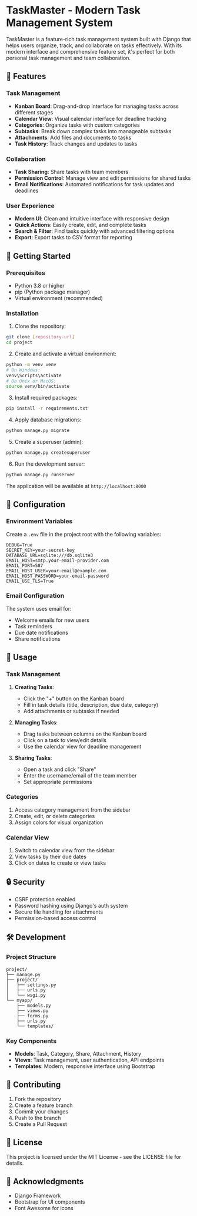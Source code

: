 # TaskMaster - Modern Task Management System

TaskMaster is a feature-rich task management system built with Django that helps users organize, track, and collaborate on tasks effectively. With its modern interface and comprehensive feature set, it's perfect for both personal task management and team collaboration.

## 🌟 Features

### Task Management
- **Kanban Board**: Drag-and-drop interface for managing tasks across different stages
- **Calendar View**: Visual calendar interface for deadline tracking
- **Categories**: Organize tasks with custom categories
- **Subtasks**: Break down complex tasks into manageable subtasks
- **Attachments**: Add files and documents to tasks
- **Task History**: Track changes and updates to tasks

### Collaboration
- **Task Sharing**: Share tasks with team members
- **Permission Control**: Manage view and edit permissions for shared tasks
- **Email Notifications**: Automated notifications for task updates and deadlines

### User Experience
- **Modern UI**: Clean and intuitive interface with responsive design
- **Quick Actions**: Easily create, edit, and complete tasks
- **Search & Filter**: Find tasks quickly with advanced filtering options
- **Export**: Export tasks to CSV format for reporting

## 🚀 Getting Started

### Prerequisites
- Python 3.8 or higher
- pip (Python package manager)
- Virtual environment (recommended)

### Installation

1. Clone the repository:
```bash
git clone [repository-url]
cd project
```

2. Create and activate a virtual environment:
```bash
python -m venv venv
# On Windows:
venv\Scripts\activate
# On Unix or MacOS:
source venv/bin/activate
```

3. Install required packages:
```bash
pip install -r requirements.txt
```

4. Apply database migrations:
```bash
python manage.py migrate
```

5. Create a superuser (admin):
```bash
python manage.py createsuperuser
```

6. Run the development server:
```bash
python manage.py runserver
```

The application will be available at `http://localhost:8000`

## 🔧 Configuration

### Environment Variables
Create a `.env` file in the project root with the following variables:
```env
DEBUG=True
SECRET_KEY=your-secret-key
DATABASE_URL=sqlite:///db.sqlite3
EMAIL_HOST=smtp.your-email-provider.com
EMAIL_PORT=587
EMAIL_HOST_USER=your-email@example.com
EMAIL_HOST_PASSWORD=your-email-password
EMAIL_USE_TLS=True
```

### Email Configuration
The system uses email for:
- Welcome emails for new users
- Task reminders
- Due date notifications
- Share notifications

## 📱 Usage

### Task Management
1. **Creating Tasks**:
   - Click the "+" button on the Kanban board
   - Fill in task details (title, description, due date, category)
   - Add attachments or subtasks if needed

2. **Managing Tasks**:
   - Drag tasks between columns on the Kanban board
   - Click on a task to view/edit details
   - Use the calendar view for deadline management

3. **Sharing Tasks**:
   - Open a task and click "Share"
   - Enter the username/email of the team member
   - Set appropriate permissions

### Categories
1. Access category management from the sidebar
2. Create, edit, or delete categories
3. Assign colors for visual organization

### Calendar View
1. Switch to calendar view from the sidebar
2. View tasks by their due dates
3. Click on dates to create or view tasks

## 🔒 Security

- CSRF protection enabled
- Password hashing using Django's auth system
- Secure file handling for attachments
- Permission-based access control

## 🛠 Development

### Project Structure
```
project/
├── manage.py
├── project/
│   ├── settings.py
│   ├── urls.py
│   └── wsgi.py
└── myapp/
    ├── models.py
    ├── views.py
    ├── forms.py
    ├── urls.py
    └── templates/
```

### Key Components
- **Models**: Task, Category, Share, Attachment, History
- **Views**: Task management, user authentication, API endpoints
- **Templates**: Modern, responsive interface using Bootstrap

## 📝 Contributing

1. Fork the repository
2. Create a feature branch
3. Commit your changes
4. Push to the branch
5. Create a Pull Request

## 📄 License

This project is licensed under the MIT License - see the LICENSE file for details.


## 🙏 Acknowledgments

- Django Framework
- Bootstrap for UI components
- Font Awesome for icons

